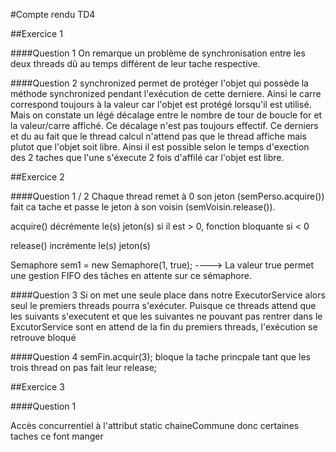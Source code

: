 #Compte rendu TD4

##Exercice 1

####Question 1
On remarque un problème de synchronisation entre les deux threads dû au temps différent de leur tache respective.

####Question 2
synchronized permet de protéger l'objet qui possède la méthode synchronized pendant l'exécution de cette derniere. Ainsi
le carre correspond toujours à la valeur car l'objet est protégé lorsqu'il est utilisé. Mais on constate un légé décalage
entre le nombre de tour de boucle for et la valeur/carre affiché. Ce décalage n'est pas toujours effectif. 
Ce derniers et du au fait que le thread calcul n'attend pas que le thread affiche mais plutot que l'objet soit libre.
Ainsi il est possible selon le temps d'exection des 2 taches que l'une s'éxecute 2 fois d'affilé car l'objet est libre.

##Exercice 2

####Question 1 / 2
Chaque thread remet à 0 son jeton (semPerso.acquire()) fait ca tache et passe le jeton à son voisin (semVoisin.release()).

acquire() décrémente le(s) jeton(s) si il est > 0, fonction bloquante si < 0

release() incrémente le(s) jeton(s) 

Semaphore sem1 = new Semaphore(1, true); ----> La valeur true permet une gestion FIFO des tâches en attente sur ce sémaphore.

####Question 3
Si on met une seule place dans notre ExecutorService alors seul le premiers threads pourra s'exécuter. Puisque ce threads
attend que les suivants s'executent et que les suivantes ne pouvant pas rentrer dans le ExcutorService sont en attend de la 
fin du premiers threads, l'exécution se retrouve bloqué

####Question 4
semFin.acquir(3);  bloque la tache princpale tant que les trois thread on pas fait leur release;

##Exercice 3

####Question 1

Accès concurrentiel à l'attribut static chaineCommune donc certaines taches ce font manger